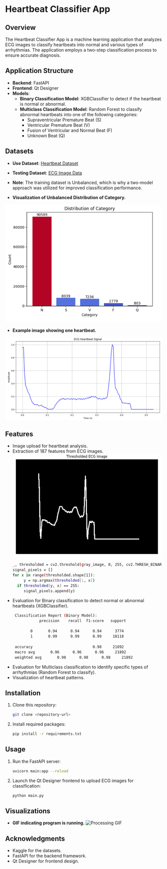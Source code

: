 # Heartbeat Classifier App

## Overview
The Heartbeat Classifier App is a machine learning application that analyzes ECG images to classify heartbeats into normal and various types of arrhythmias. The application employs a two-step classification process to ensure accurate diagnosis.

## Application Structure
- **Backend**: FastAPI
- **Frontend**: Qt Designer
- **Models**:
  - **Binary Classification Model**: XGBClassifier to detect if the heartbeat is normal or abnormal.
  - **Multiclass Classification Model**: Random Forest to classify abnormal heartbeats into one of the following categories:
    - Supraventricular Premature Beat (S)
    - Ventricular Premature Beat (V)
    - Fusion of Ventricular and Normal Beat (F)
    - Unknown Beat (Q)

## Datasets
- **Use Dataset**: [Heartbeat Dataset](https://www.kaggle.com/datasets/shayanfazeli/heartbeat)
- **Testing Dataset**: [ECG Image Data](https://www.kaggle.com/datasets/erhmrai/ecg-image-data)
- **Note**: The training dataset is Unbalanced, which is why a two-model approach was utilized for improved classification performance.


-    **Visualization of Unbalanced Distribution of Category.**

  ![Heartbeat Pattern Visualization](images/Screenshot%202024-10-06%20214310.png)

-    **Example image showing one heartbeat.**

  ![Example Heartbeat Image](images/Screenshot%202024-10-06%20214251.png)


## Features
- Image upload for heartbeat analysis.
- Extraction of 187 features from ECG images.
  ![Extraction](images/Screenshot%202024-10-06%20215738.png)
    ```bash
    _, thresholded = cv2.threshold(gray_image, 0, 255, cv2.THRESH_BINARY_INV + cv2.THRESH_OTSU)
    signal_pixels = []
    for x in range(thresholded.shape[1]):
         y = np.argmax(thresholded[:, x])
      if thresholded[y, x] == 255: 
         signal_pixels.append(y)
    ```
- Evaluation for Binary classification to detect normal or abnormal heartbeats (XGBClassifier).
   ```bash
    Classification Report (Binary Model):
               precision    recall  f1-score   support

           0       0.94      0.94      0.94      3774
           1       0.99      0.99      0.99     18118

    accuracy                           0.98     21892
    macro avg       0.96      0.96      0.96     21892
    weighted avg       0.98      0.98      0.98     21892

    ```
- Evaluation for Multiclass classification to identify specific types of arrhythmias (Random Forest to classify).
- Visualization of heartbeat patterns.

## Installation
1. Clone this repository:
    ```bash
    git clone <repository-url>
    ```

2. Install required packages:
    ```bash
    pip install -r requirements.txt
    ```

## Usage
1. Run the FastAPI server:
    ```bash
    uvicorn main:app --reload
    ```

2. Launch the Qt Designer frontend to upload ECG images for classification:
    ```bash
    python main.py
    ```
    
## Visualizations

- **GIF indicating program is running.**
  ![Processing GIF](images/tasks5.gif)

## Acknowledgments
- Kaggle for the datasets.
- FastAPI for the backend framework.
- Qt Designer for frontend design.
